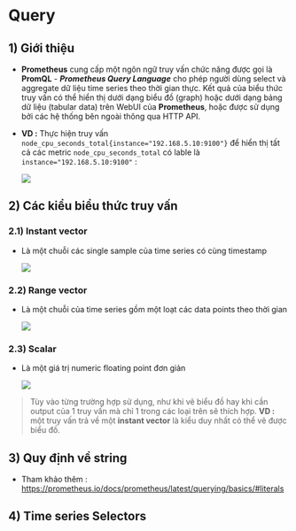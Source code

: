 # Query
## **1) Giới thiệu**
- **Prometheus** cung cấp một ngôn ngữ truy vấn chức năng được gọi là **PromQL** - ***Prometheus Query Language*** cho phép người dùng select và aggregate dữ liệu time series theo thời gian thực. Kết quả của biểu thức truy vấn có thể hiển thị dưới dạng biểu đồ (graph) hoặc dưới dạng bảng dữ liệu (tabular data) trên WebUI của **Prometheus**, hoặc được sử dụng bởi các hệ thống bên ngoài thông qua HTTP API.
- **VD :** Thực hiện truy vấn `node_cpu_seconds_total{instance="192.168.5.10:9100"}` để hiển thị tất cả các metric `node_cpu_seconds_total` có lable là `instance="192.168.5.10:9100"` :
    
    <img src=https://i.imgur.com/WYAWUDt.png>

## **2) Các kiểu biểu thức truy vấn**
### **2.1) Instant vector**
- Là một chuỗi các single sample của time series có cùng timestamp

    <img src=https://i.imgur.com/BMXiuWN.png>

### **2.2) Range vector**
- Là một chuỗi của time series gồm một loạt các data points theo thời gian

    <img src=https://i.imgur.com/l5b1DVT.png>

### **2.3) Scalar**
- Là một giá trị numeric floating point đơn giản

    <img src=https://i.imgur.com/QptM809.png>

> Tùy vào từng trường hợp sử dụng, như khi vẽ biểu đồ hay khi cần output của 1 truy vấn mà chỉ 1 trong các loại trên sẽ thích hợp. **VD :** một truy vấn trả về một **instant vector** là kiểu duy nhất có thể vẽ được biểu đồ.
## **3) Quy định về string**
- Tham khảo thêm : https://prometheus.io/docs/prometheus/latest/querying/basics/#literals
## **4) Time series Selectors**
